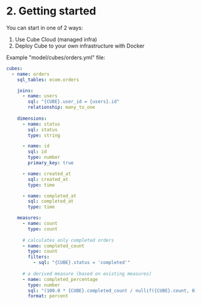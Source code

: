 # 2. Getting started
You can start in one of 2 ways:
1. Use Cube Cloud (managed infra)
2. Deploy Cube to your own infrastructure with Docker

Example "model/cubes/orders.yml" file:
```yml
cubes:
  - name: orders
    sql_tables: ecom.orders

    joins:
      - name: users
        sql: "{CUBE}.user_id = {users}.id"
        relationship: many_to_one
    
    dimensions:
      - name: status
        sql: status
        type: string

      - name: id
        sql: id
        type: number
        primary_key: true

      - name: created_at
        sql: created_at
        type: time

      - name: completed_at
        sql: completed_at
        type: time

    measures:
      - name: count
        type: count
    
      # calculates only completed orders
      - name: completed_count
        type: count
        filters:
          - sql: "{CUBE}.status = 'completed'"
      
      # a derived measure (based on existing measures)
      - name: completed_percentage
        type: number
        sql: "(100.0 * {CUBE}.completed_count / nullif({CUBE}.count, 0))"
        format: percent
```
































